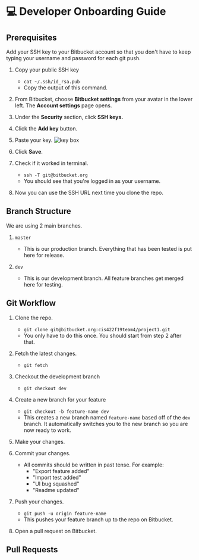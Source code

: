 # :computer: Developer Onboarding Guide #

## Prerequisites ##

Add your SSH key to your Bitbucket account so that you don't have to keep typing your username and password for each git push.

1. Copy your public SSH key
    * `cat ~/.ssh/id_rsa.pub`
    * Copy the output of this command.

2. From Bitbucket, choose **Bitbucket settings** from your avatar in the lower left. The **Account settings** page opens.

3. Under the **Security** section, click **SSH keys.**

4. Click the **Add key** button.

5. Paste your key.
![key box](https://confluence.atlassian.com/bitbucket/files/304578655/755335794/2/1502737357377/add_ssh_key.png)

6. Click **Save**.

7. Check if it worked in terminal.
    * `ssh -T git@bitbucket.org`
    * You should see that you're logged in as your username.

8. Now you can use the SSH URL next time you clone the repo.

## Branch Structure ##

We are using 2 main branches.

1. `master`
    * This is our production branch. Everything that has been tested is put here for release.

2. `dev`
    * This is our development branch. All feature branches get merged here for testing.

## Git Workflow ##

1. Clone the repo.
    * `git clone git@bitbucket.org:cis422f19team4/project1.git`
    * You only have to do this once. You should start from step 2 after that.

2. Fetch the latest changes.
    * `git fetch`

3. Checkout the development branch
    * `git checkout dev`

4. Create a new branch for your feature
    * `git checkout -b feature-name dev`
    * This creates a new branch named `feature-name` based off of the `dev` branch. It automatically switches you to the new branch so you are now ready to work.

5. Make your changes.

6. Commit your changes.
    * All commits should be written in past tense. For example:
        * "Export feature added"
        * "Import test added"
        * "UI bug squashed"
        * "Readme updated"

7. Push your changes.
    * `git push -u origin feature-name`
    * This pushes your feature branch up to the repo on Bitbucket.

8. Open a pull request on Bitbucket.

## Pull Requests ##

